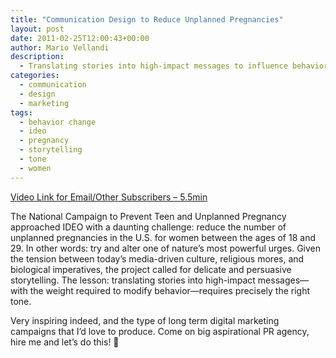 ```yaml
---
title: "Communication Design to Reduce Unplanned Pregnancies"
layout: post
date: 2011-02-25T12:00:43+00:00
author: Mario Vellandi
description:
  - Translating stories into high-impact messages to influence behavior change, requires precisely the right tone. Great for reducing unwanted pregnancies
categories:
  - communication
  - design
  - marketing
tags:
  - behavior change
  - ideo
  - pregnancy
  - storytelling
  - tone
  - women
---
```

[Video Link for Email/Other Subscribers &#8211; 5.5min](http://vimeo.com/14251640)

The National Campaign to Prevent Teen and Unplanned Pregnancy approached IDEO with a daunting challenge: reduce the number of unplanned pregnancies in the U.S. for women between the ages of 18 and 29. In other words: try and alter one of nature’s most powerful urges. Given the tension between today’s media-driven culture, religious mores, and biological imperatives, the project called for delicate and persuasive storytelling. The lesson: translating stories into high-impact messages—with the weight required to modify behavior—requires precisely the right tone.

Very inspiring indeed, and the type of long term digital marketing campaigns that I&#8217;d love to produce. Come on big aspirational PR agency, hire me and let&#8217;s do this! 🙂
